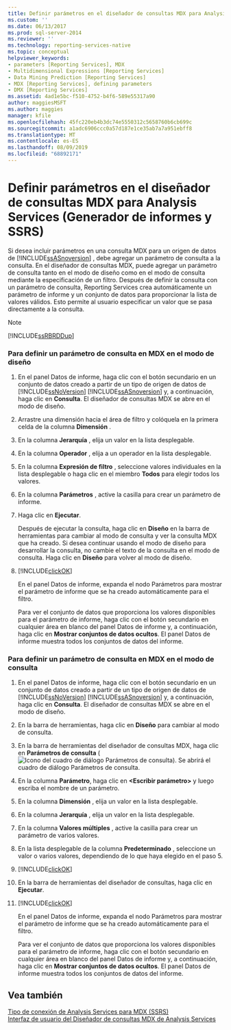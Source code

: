 ```yaml
---
title: Definir parámetros en el diseñador de consultas MDX para Analysis Services (Generador de informes y SSRS) | Microsoft Docs
ms.custom: ''
ms.date: 06/13/2017
ms.prod: sql-server-2014
ms.reviewer: ''
ms.technology: reporting-services-native
ms.topic: conceptual
helpviewer_keywords:
- parameters [Reporting Services], MDX
- Multidimensional Expressions [Reporting Services]
- Data Mining Prediction [Reporting Services]
- MDX [Reporting Services], defining parameters
- DMX [Reporting Services]
ms.assetid: 4ad1e5bc-f510-4752-b4f6-589e55317a90
author: maggiesMSFT
ms.author: maggies
manager: kfile
ms.openlocfilehash: 45fc220eb4b3dc74e5550312c5658760b6cb699c
ms.sourcegitcommit: a1adc6906ccc0a57d187e1ce35ab7a7a951ebff8
ms.translationtype: MT
ms.contentlocale: es-ES
ms.lasthandoff: 08/09/2019
ms.locfileid: "68892171"
---
```

# <a name="define-parameters-in-the-mdx-query-designer-for-analysis-services-report-builder-and-ssrs"></a>Definir parámetros en el diseñador de consultas MDX para Analysis Services (Generador de informes y SSRS)
  Si desea incluir parámetros en una consulta MDX para un origen de datos de [!INCLUDE[ssASnoversion](../../../includes/ssasnoversion-md.md)] , debe agregar un parámetro de consulta a la consulta. En el diseñador de consultas MDX, puede agregar un parámetro de consulta tanto en el modo de diseño como en el modo de consulta mediante la especificación de un filtro. Después de definir la consulta con un parámetro de consulta, Reporting Services crea automáticamente un parámetro de informe y un conjunto de datos para proporcionar la lista de valores válidos. Esto permite al usuario especificar un valor que se pasa directamente a la consulta.  
  
> [!NOTE]  
>  [!INCLUDE[ssRBRDDup](../../includes/ssrbrddup-md.md)]  
  
### <a name="to-define-a-query-parameter-in-mdx-in-design-mode"></a>Para definir un parámetro de consulta en MDX en el modo de diseño  
  
1.  En el panel Datos de informe, haga clic con el botón secundario en un conjunto de datos creado a partir de un tipo de origen de datos de [!INCLUDE[ssNoVersion](../../../includes/ssnoversion-md.md)] [!INCLUDE[ssASnoversion](../../../includes/ssasnoversion-md.md)] y, a continuación, haga clic en **Consulta**. El diseñador de consultas MDX se abre en el modo de diseño.  
  
2.  Arrastre una dimensión hacia el área de filtro y colóquela en la primera celda de la columna **Dimensión** .  
  
3.  En la columna **Jerarquía** , elija un valor en la lista desplegable.  
  
4.  En la columna **Operador** , elija a un operador en la lista desplegable.  
  
5.  En la columna **Expresión de filtro** , seleccione valores individuales en la lista desplegable o haga clic en el miembro **Todos** para elegir todos los valores.  
  
6.  En la columna **Parámetros** , active la casilla para crear un parámetro de informe.  
  
7.  Haga clic en **Ejecutar**.  
  
     Después de ejecutar la consulta, haga clic en **Diseño** en la barra de herramientas para cambiar al modo de consulta y ver la consulta MDX que ha creado. Si desea continuar usando el modo de diseño para desarrollar la consulta, no cambie el texto de la consulta en el modo de consulta. Haga clic en **Diseño** para volver al modo de diseño.  
  
8.  [!INCLUDE[clickOK](../../../includes/clickok-md.md)]  
  
     En el panel Datos de informe, expanda el nodo Parámetros para mostrar el parámetro de informe que se ha creado automáticamente para el filtro.  
  
     Para ver el conjunto de datos que proporciona los valores disponibles para el parámetro de informe, haga clic con el botón secundario en cualquier área en blanco del panel Datos de informe y, a continuación, haga clic en **Mostrar conjuntos de datos ocultos**. El panel Datos de informe muestra todos los conjuntos de datos del informe.  
  
### <a name="to-define-a-query-parameter-in-mdx-in-query-mode"></a>Para definir un parámetro de consulta en MDX en el modo de consulta  
  
1.  En el panel Datos de informe, haga clic con el botón secundario en un conjunto de datos creado a partir de un tipo de origen de datos de [!INCLUDE[ssNoVersion](../../../includes/ssnoversion-md.md)] [!INCLUDE[ssASnoversion](../../../includes/ssasnoversion-md.md)] y, a continuación, haga clic en **Consulta**. El diseñador de consultas MDX se abre en el modo de diseño.  
  
2.  En la barra de herramientas, haga clic en **Diseño** para cambiar al modo de consulta.  
  
3.  En la barra de herramientas del diseñador de consultas MDX, haga clic en **Parámetros de consulta** (![Icono del cuadro de diálogo Parámetros de consulta](https://docs.microsoft.com/analysis-services/analysis-services/media/iconqueryparameter.gif "Icono del cuadro de diálogo Parámetros de consulta")). Se abrirá el cuadro de diálogo Parámetros de consulta.  
  
4.  En la columna **Parámetro**, haga clic en **\<Escribir parámetro>** y luego escriba el nombre de un parámetro.  
  
5.  En la columna **Dimensión** , elija un valor en la lista desplegable.  
  
6.  En la columna **Jerarquía** , elija un valor en la lista desplegable.  
  
7.  En la columna **Valores múltiples** , active la casilla para crear un parámetro de varios valores.  
  
8.  En la lista desplegable de la columna **Predeterminado** , seleccione un valor o varios valores, dependiendo de lo que haya elegido en el paso 5.  
  
9. [!INCLUDE[clickOK](../../../includes/clickok-md.md)]  
  
10. En la barra de herramientas del diseñador de consultas, haga clic en **Ejecutar**.  
  
11. [!INCLUDE[clickOK](../../../includes/clickok-md.md)]  
  
     En el panel Datos de informe, expanda el nodo Parámetros para mostrar el parámetro de informe que se ha creado automáticamente para el filtro.  
  
     Para ver el conjunto de datos que proporciona los valores disponibles para el parámetro de informe, haga clic con el botón secundario en cualquier área en blanco del panel Datos de informe y, a continuación, haga clic en **Mostrar conjuntos de datos ocultos**. El panel Datos de informe muestra todos los conjuntos de datos del informe.  
  
## <a name="see-also"></a>Vea también  
 [Tipo de conexión de Analysis Services para MDX &#40;SSRS&#41;](analysis-services-connection-type-for-mdx-ssrs.md)   
 [Interfaz de usuario del Diseñador de consultas MDX de Analysis Services](analysis-services-mdx-query-designer-user-interface.md)  
  
  

